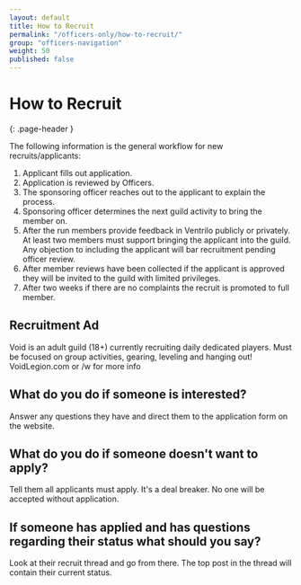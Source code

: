 ```yaml
---
layout: default
title: How to Recruit
permalink: "/officers-only/how-to-recruit/"
group: "officers-navigation"
weight: 50
published: false
---
```


# How to Recruit
{: .page-header }

The following information is the general workflow for new recruits/applicants:

1. Applicant fills out application.
2. Application is reviewed by Officers.
3. The sponsoring officer reaches out to the applicant to explain the process.
4. Sponsoring officer determines the next guild activity to bring the member on.
5. After the run members provide feedback in Ventrilo publicly or privately. At least two members must support bringing the applicant into the guild. Any objection to including the applicant will bar recruitment pending officer review.
6. After member reviews have been collected if the applicant is approved they will be invited to the guild with limited privileges.
7. After two weeks if there are no complaints the recruit is promoted to full member.

## Recruitment Ad
Void is an adult guild (18+) currently recruiting daily dedicated players. Must be focused on group activities, gearing, leveling and hanging out! VoidLegion.com or /w for more info

## What do you do if someone is interested?
Answer any questions they have and direct them to the application form on the website.

## What do you do if someone doesn't want to apply?
Tell them all applicants must apply. It's a deal breaker. No one will be accepted without application.

## If someone has applied and has questions regarding their status what should you say?
Look at their recruit thread and go from there. The top post in the thread will contain their current status.
